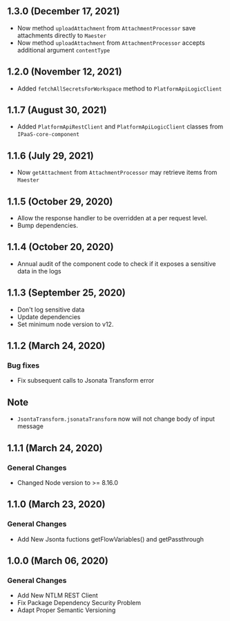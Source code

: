 ## 1.3.0 (December 17, 2021)
* Now method `uploadAttachment` from `AttachmentProcessor` save attachments directly to `Maester`
* Now method `uploadAttachment` from `AttachmentProcessor` accepts additional argument `contentType`

## 1.2.0 (November 12, 2021)
* Added `fetchAllSecretsForWorkspace` method to `PlatformApiLogicClient`

## 1.1.7 (August 30, 2021)
* Added `PlatformApiRestClient` and `PlatformApiLogicClient` classes from `IPaaS-core-component`

## 1.1.6 (July 29, 2021)
* Now `getAttachment` from `AttachmentProcessor` may retrieve items from `Maester`

## 1.1.5 (October 29, 2020)
* Allow the response handler to be overridden at a per request level.
* Bump dependencies.

## 1.1.4 (October 20, 2020)
* Annual audit of the component code to check if it exposes a sensitive data in the logs

## 1.1.3 (September 25, 2020)
* Don't log sensitive data
* Update dependencies
* Set minimum node version to v12.

## 1.1.2 (March 24, 2020)

### Bug fixes

* Fix subsequent calls to Jsonata Transform error
## Note
* `JsontaTransform.jsonataTransform` now will not change body of input message

## 1.1.1 (March 24, 2020)

### General Changes

* Changed Node version to >= 8.16.0

## 1.1.0 (March 23, 2020)

### General Changes

* Add New Jsonta fuctions getFlowVariables() and getPassthrough


## 1.0.0 (March 06, 2020)

### General Changes

* Add New NTLM REST Client
* Fix Package Dependency Security Problem
* Adapt Proper Semantic Versioning
